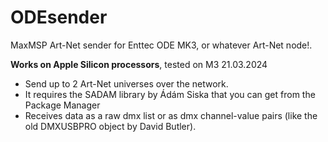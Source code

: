 # ODEsender
MaxMSP Art-Net sender for Enttec ODE MK3, or whatever Art-Net node!.

**Works on Apple Silicon processors**, tested on M3 21.03.2024

- Send up to 2 Art-Net universes over the network.
- It requires the SADAM library by Ádám Siska that you can get from the Package Manager
- Receives data as a raw dmx list or as dmx channel-value pairs (like the old DMXUSBPRO object by David Butler).



